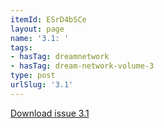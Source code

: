 ```yaml
---
itemId: ESrD4bSCe
layout: page
name: '3.1: '
tags:
- hasTag: dreamnetwork
- hasTag: dream-network-volume-3
type: post
urlSlug: '3.1'
---
```

<a href="files/pdfs/Volume_3/3.1-2-Dream-Network-Bulletin-Vol.3-No-1-2.pdf" download="">Download issue 3.1</a>